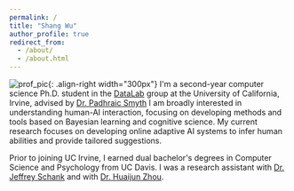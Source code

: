 ```yaml
---
permalink: /
title: "Shang Wu"
author_profile: true
redirect_from: 
  - /about/
  - /about.html
---
```

![prof_pic](/images/SW_photo.png){: .align-right width="300px"}
I'm a second-year computer science Ph.D. student in the [DataLab](https://ics.uci.edu/~smyth/research_group.html) group at the University of California, Irvine, advised by [Dr. Padhraic Smyth](https://ics.uci.edu/~smyth/index.html) 
I am broadly interested in understanding human-AI interaction, focusing on developing methods and tools based on Bayesian learning and cognitive science. My current research focuses on developing online adaptive AI systems to infer human abilities and provide tailored suggestions. 

Prior to joining UC Irvine, I earned dual bachelor's degrees in Computer Science and Psychology from UC Davis. I was a research assistant with [Dr. Jeffrey Schank](https://agent-based-models.com/schanklab/research/) and with [Dr. Huaijun Zhou](https://zhou.faculty.ucdavis.edu/).
